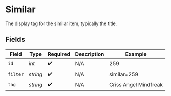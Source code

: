 # Similar

The display tag for the similar item, typically the title.


## Fields

| Field                 | Type                  | Required              | Description           | Example               |
| --------------------- | --------------------- | --------------------- | --------------------- | --------------------- |
| `id`                  | *int*                 | :heavy_check_mark:    | N/A                   | 259                   |
| `filter`              | *string*              | :heavy_check_mark:    | N/A                   | similar=259           |
| `tag`                 | *string*              | :heavy_check_mark:    | N/A                   | Criss Angel Mindfreak |
